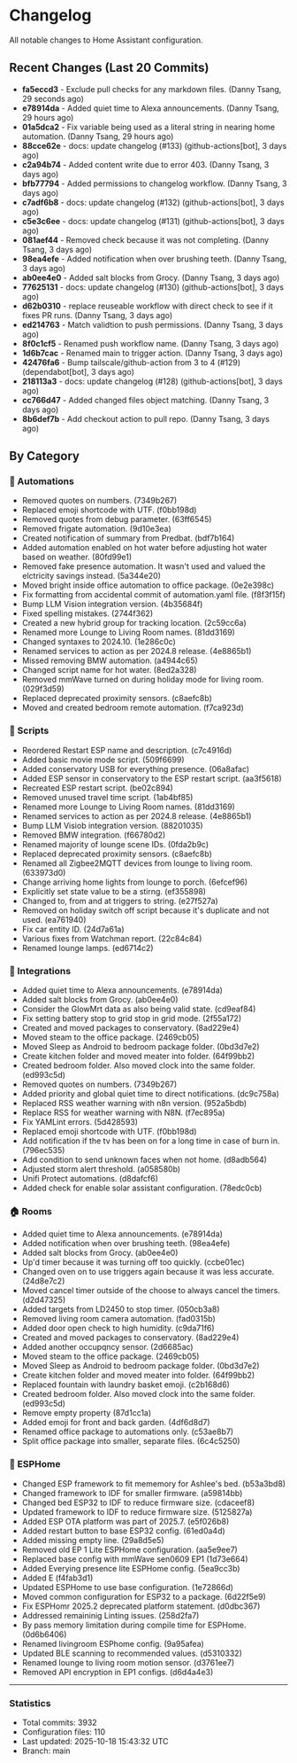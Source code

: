 # Changelog

All notable changes to Home Assistant configuration.

## Recent Changes (Last 20 Commits)

- **fa5eccd3** - Exclude pull checks for any markdown files. (Danny Tsang, 29 seconds ago)
- **e78914da** - Added quiet time to Alexa announcements. (Danny Tsang, 29 hours ago)
- **01a5dca2** - Fix variable being used as a literal string in nearing home automation. (Danny Tsang, 29 hours ago)
- **88cce62e** - docs: update changelog (#133) (github-actions[bot], 3 days ago)
- **c2a94b74** - Added content write due to error 403. (Danny Tsang, 3 days ago)
- **bfb77794** - Added permissions to changelog workflow. (Danny Tsang, 3 days ago)
- **c7adf6b8** - docs: update changelog (#132) (github-actions[bot], 3 days ago)
- **c5e3c6ee** - docs: update changelog (#131) (github-actions[bot], 3 days ago)
- **081aef44** - Removed check because it was not completing. (Danny Tsang, 3 days ago)
- **98ea4efe** - Added notification when over brushing teeth. (Danny Tsang, 3 days ago)
- **ab0ee4e0** - Added salt blocks from Grocy. (Danny Tsang, 3 days ago)
- **77625131** - docs: update changelog (#130) (github-actions[bot], 3 days ago)
- **d62b0310** - replace reuseable workflow with direct check to see if it fixes PR runs. (Danny Tsang, 3 days ago)
- **ed214763** - Match validtion to push permissions. (Danny Tsang, 3 days ago)
- **8f0c1cf5** - Renamed push workflow name. (Danny Tsang, 3 days ago)
- **1d6b7cac** - Renamed main to trigger action. (Danny Tsang, 3 days ago)
- **42476fa6** - Bump tailscale/github-action from 3 to 4 (#129) (dependabot[bot], 3 days ago)
- **218113a3** - docs: update changelog (#128) (github-actions[bot], 3 days ago)
- **cc766d47** - Added changed files object matching. (Danny Tsang, 3 days ago)
- **8b6def7b** - Add checkout action to pull repo. (Danny Tsang, 3 days ago)

## By Category

### 🤖 Automations
- Removed quotes on numbers. (7349b267)
- Replaced emoji shortcode with UTF. (f0bb198d)
- Removed quotes from debug parameter. (63ff6545)
- Removed frigate automation. (9d10e3ea)
- Created notification of summary from Predbat. (bdf7b164)
- Added automation enabled on hot water before adjusting hot water based on weather. (80fd99e1)
- Removed fake presence automation. It wasn't used and valued the elctricity savings instead. (5a344e20)
- Moved bright inside office automation to office package. (0e2e398c)
- Fix formatting from accidental commit of automation.yaml file. (f8f3f15f)
- Bump LLM Vision integration version. (4b35684f)
- Fixed spelling mistakes. (2744f362)
- Created a new hybrid group for tracking location. (2c59cc6a)
- Renamed more Lounge to Living Room names. (81dd3169)
- Changed syntaxes to 2024.10. (1e286c0c)
- Renamed services to action as per 2024.8 release. (4e8865b1)
- Missed removing BMW automation. (a4944c65)
- Changed script name for hot water. (8ed2a328)
- Removed mmWave turned on during holiday mode for living room. (029f3d59)
- Replaced deprecated proximity sensors. (c8aefc8b)
- Moved and created bedroom remote automation. (f7ca923d)

### 📜 Scripts
- Reordered Restart ESP name and description. (c7c4916d)
- Added basic movie mode script. (509f6699)
- Added conservatory USB for everything presence. (06a8afac)
- Added ESP sensor in conservatory to the ESP restart script. (aa3f5618)
- Recreated ESP restart script. (be02c894)
- Removed unused travel time script. (1ab4bf85)
- Renamed more Lounge to Living Room names. (81dd3169)
- Renamed services to action as per 2024.8 release. (4e8865b1)
- Bump LLM Visiob integration version. (88201035)
- Removed BMW integration. (f66780d2)
- Renamed majority of lounge scene IDs. (0fda2b9c)
- Replaced deprecated proximity sensors. (c8aefc8b)
- Renamed all Zigbee2MQTT devices from lounge to living room. (633973d0)
- Change arriving home lights from lounge to porch. (6efcef96)
- Explicitly set state value to be a stirng. (ef355898)
- Changed to, from and at triggers to string. (e27f527a)
- Removed on holiday switch off script because it's duplicate and not used. (ea761940)
- Fix car entity ID. (24d7a61a)
- Various fixes from Watchman report. (22c84c84)
- Renamed lounge lamps. (ed6714c2)

### 🔌 Integrations
- Added quiet time to Alexa announcements. (e78914da)
- Added salt blocks from Grocy. (ab0ee4e0)
- Consider the GlowMrt data as also being valid state. (cd9eaf84)
- Fix setting battery stop to grid stop in grid mode. (2f55a172)
- Created and moved packages to conservatory. (8ad229e4)
- Moved steam to the office package. (2469cb05)
- Moved Sleep as Android to bedroom package folder. (0bd3d7e2)
- Create kitchen folder and moved meater into folder. (64f99bb2)
- Created bedroom folder. Also moved clock into the same folder. (ed993c5d)
- Removed quotes on numbers. (7349b267)
- Added priority and global quiet time to direct notifications. (dc9c758a)
- Replaced RSS weather warning with n8n version. (952a5bdb)
- Replace RSS for weather warning with N8N. (f7ec895a)
- Fix YAMLint errors. (5d428593)
- Replaced emoji shortcode with UTF. (f0bb198d)
- Add notification if the tv has been on for a long time in case of burn in. (796ec535)
- Add condition to send unknown faces when not home. (d8adb564)
- Adjusted storm alert threshold. (a058580b)
- Unifi Protect automations. (d8dafcf6)
- Added check for enable solar assistant configuration. (78edc0cb)

### 🏠 Rooms
- Added quiet time to Alexa announcements. (e78914da)
- Added notification when over brushing teeth. (98ea4efe)
- Added salt blocks from Grocy. (ab0ee4e0)
- Up'd timer because it was turning off too quickly. (ccbe01ec)
- Changed oven on to use triggers again because it was less accurate. (24d8e7c2)
- Moved cancel timer outside of the choose to always cancel the timers. (d2d47325)
- Added targets from LD2450 to stop timer. (050cb3a8)
- Removed living room camera automation. (fad0315b)
- Added door open check to high humidity. (c9da71f6)
- Created and moved packages to conservatory. (8ad229e4)
- Added another occupqncy sensor. (2d6685ac)
- Moved steam to the office package. (2469cb05)
- Moved Sleep as Android to bedroom package folder. (0bd3d7e2)
- Create kitchen folder and moved meater into folder. (64f99bb2)
- Replaced fountain with laundry basket emoji. (c2b168d6)
- Created bedroom folder. Also moved clock into the same folder. (ed993c5d)
- Remove empty property (87d1cc1a)
- Added emoji for front and back garden. (4df6d8d7)
- Renamed office package to automations only. (c53ae8b7)
- Split office package into smaller, separate files. (6c4c5250)

### 🔧 ESPHome
- Changed ESP framework to fit mememory for Ashlee's bed. (b53a3bd8)
- Changed framework to IDF for smaller firmware. (a59814bb)
- Changed bed ESP32 to IDF to reduce firmware size. (cdaceef8)
- Updated framework to IDF to reduce firmware size. (5125827a)
- Added ESP OTA platform was part of 2025.7. (e5f026b8)
- Added restart button to base ESP32 config. (61ed0a4d)
- Added missing empty line. (29a8d5e5)
- Removed old EP 1 Lite ESPHome configuration. (aa5e9ee7)
- Replaced base config with mmWave sen0609 EP1 (1d73e664)
- Added Everying presence lite ESPHome config. (5ea9cc3b)
- Added E (f4fab3d1)
- Updated ESPHome to use base configuration. (1e72866d)
- Moved common configuration for ESP32 to a package. (6d22f5e9)
- Fix ESPHomr 2025.2 deprecated platform statement. (d0dbc367)
- Addressed remaininig Linting issues. (258d2fa7)
- By pass memory limitation during compile time for ESPHome. (0d6b6406)
- Renamed livingroom ESPhome config. (9a95afea)
- Updated BLE scanning to recommended values. (d5310332)
- Renamed lounge to living room motion sensor. (d3761ee7)
- Removed API encryption in EP1 configs. (d6d4a4e3)


---

### Statistics

- Total commits: 3932
- Configuration files: 110
- Last updated: 2025-10-18 15:43:32 UTC
- Branch: main

